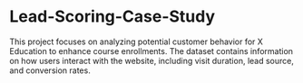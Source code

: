 # Lead-Scoring-Case-Study
This project focuses on analyzing potential customer behavior for X Education to enhance course enrollments. The dataset contains information on how users interact with the website, including visit duration, lead source, and conversion rates.
